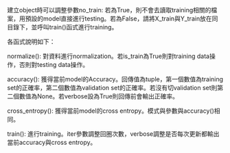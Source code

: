 建立object時可以調整參數no_train: 若為True，則不會去讀取training相關的檔案，用預設的model直接進行testing。若為False，請將X_train與Y_train放在同目錄下，並呼叫train()函式進行training。

各函式說明如下：

normalize(): 對資料進行normalization。若is_train為True則對training data操作，否則對testing data操作。

accuracy(): 獲得當前model的Accuracy。回傳值為tuple，第一個數值為training set的正確率，第二個數值為validation set的正確率。若沒有切validation set則第二個數值為None。若verbose設為True則回傳前會輸出正確率。

cross_entropy(): 獲得當前model的cross entropy。模式與參數與accuracy()相同。

train(): 進行training。iter參數調整回圈次數，verbose調整是否每次更新都輸出當前accuracy與cross entropy。

